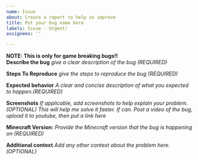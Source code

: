 ```yaml
---
name: Issue
about: Create a report to help us improve
title: Put your bug name here
labels: Issue - Urgent!
assignees: ''

---
```


**NOTE: This is only for game breaking bugs!!**
<br>
**Describe the bug**
*give a clear description of the bug (REQUIRED)*

**Steps To Reproduce**
*give the steps to reproduce the bug (REQUIRED)*

**Expected behavior**
*A clear and concise description of what you expected to happen.(REQUIRED)*

**Screenshots**
*If applicable, add screenshots to help explain your problem. (OPTIONAL)*
*This will help me solve it faster. If can. Post a video of the bug, upload it to youtube, then put a link here*

**Minecraft Version:**
*Provide the Minecraft version that the bug is happening on (REQUIRED)*

**Additional context**
*Add any other context about the problem here. (OPTIONAL)*
